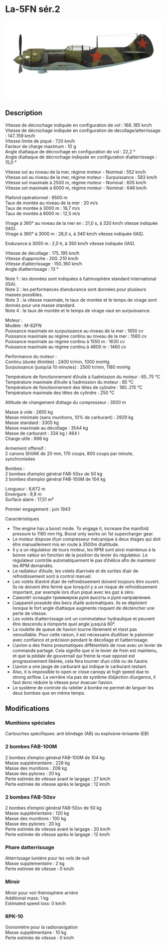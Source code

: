 # La-5FN sér.2  
  
![la5fns2](../images/la5fns2.png)  
  
## Description  
  
Vitesse de décrochage indiquée en configuration de vol : 168..185 km/h  
Vitesse de décrochage indiquée en configuration de décollage/atterrissage : 147..159 km/h  
Vitesse limite de piqué : 720 km/h  
Facteur de charge maximum : 10 g  
Angle d\attaque de décrochage en configuration de vol : 22,2 °  
Angle d\attaque de décrochage indiquée en configuration d\atterrissage : 15,0 °  
  
Vitesse sol au niveau de la mer, régime moteur - Nominal : 552 km/h  
Vitesse sol au niveau de la mer, régime moteur - Surpuissance : 583 km/h  
Vitesse sol maximale à 2500 m, régime moteur - Nominal : 605 km/h  
Vitesse sol maximale à 6000 m, régime moteur - Nominal : 646 km/h  
  
Plafond opérationnel : 9500 m  
Taux de montée au niveau de la mer : 20 m/s  
Taux de montée à 3000 m : 16,7 m/s  
Taux de montée à 6000 m : 12,5 m/s  
  
Virage à 360° au niveau de la mer en : 21,0 s, à 320 km/h vitesse indiquée (IAS).  
Virage à 360° à 3000 m : 28,0 s, à 340 km/h vitesse indiquée (IAS).  
  
Endurance à 3000 m : 2,0 h, à 350 km/h vitesse indiquée (IAS).  
  
Vitesse de décollage : 175..195 km/h  
Vitesse d\approche : 200..210 km/h  
Vitesse d\atterrissage : 150..160 km/h  
Angle d\atterrissage : 13 °  
  
Note 1 : les données sont indiquées à l\atmosphère standard international (ISA).  
Note 2 : les performances d\endurance sont données pour plusieurs masses possibles.  
Note 3 : la vitesse maximale, le taux de montée et le temps de virage sont donnés pour une masse standard.  
Note 4 : le taux de montée et le temps de virage vaut en surpuissance.  
  
Moteur :  
Modèle : M-82FN  
Puissance maximale en surpuissance au niveau de la mer : 1850 cv  
Puissance maximale au régime continu au niveau de la mer : 1560 cv  
Puissance maximale au régime continu à 1550 m : 1630 cv  
Puissance maximale au régime continu à 4800 m : 1460 cv  
  
Performance du moteur :  
Continu (durée illimitée) : 2400 tr/min, 1000 mmHg  
Surpuissance (jusqu\à 10 minutes) : 2500 tr/min, 1180 mmHg  
  
Température de fonctionnement d\huile à l\admission du moteur : 65..75 °C  
Température maximale d\huile à l\admission du moteur : 85 °C  
Température de fonctionnement des têtes de cylindre : 180..215 °C  
Température maximale des têtes de cylindre : 250 °C  
  
Altitude de changement d\étage du compresseur : 3500 m  
  
Masse à vide : 2655 kg  
Masse minimale (sans munitions, 10% de carburant) : 2929 kg  
Masse standard : 3305 kg  
Masse maximale au décollage : 3544 kg  
Masse de carburant : 334 kg / 464 l  
Charge utile : 896 kg  
  
Armement offensif :  
2 canons ShVAK de 20 mm, 170 coups, 800 coups par minute, synchronisées  
  
Bombes :  
2 bombes d\emploi général FAB-50sv de 50 kg  
2 bombes d\emploi général FAB-100M de 104 kg  
  
Longueur : 8,672 m  
Envergure : 9,8 m  
Surface alaire : 17,51 m²  
  
Premier engagement : juin 1943  
  
Caractéristiques  
- The engine has a boost mode. To engage it, increase the manifold pressure to 1180 mm Hg. Boost only works on 1st supercharger gear.  
- Le moteur dispose d\un compresseur mécanique à deux étages qui doit être manuellement mis en route à 3500m d\altitude.  
- Il y a un régulateur de tours moteur, les RPM sont ainsi maintenus à la bonne valeur en fonction de la position du levier du régulateur. Le régulateur contrôle automatiquement le pas d\hélice afin de maintenir les RPM demandés.  
- Le radiateur d\huile, les volets d\arrivée et de sorties d\air de refroidissement sont à control manuel.  
- Les volets d\entré d\air de refroidissement doivent toujours être ouvert. Ils ne doivent être fermé que lorsqu\il y a un risque de refroidissement important, par exemple lors d\un piqué avec les gaz à zéro.  
- Самолёт оснащён триммером руля высоты и руля направления.  
- L\appareil possède des becs d\aile automatiques. Ils se déploient lorsque le fort angle d\attaque augmente risquant de déclencher une perte de vitesse.  
- Les volets d\atterrissage ont un commutateur hydraulique et peuvent être descendu à n\importe quel angle jusqu\\à 60°.  
- La roulette de queue de l\avion tourne librement et n\est pas verouillable. Pour cette raison, il est nécessaire d\utiliser le palonnier avec confiance et précision pendant le décollage et l\atterrissage.  
- L\avion a des freins pneumatiques différentiels de roue avec un levier de commande partagé. Cela signifie que si le levier de frein est maintenu, et que la pédale de gouvernail qui freine la roue opposé est progressivement libérée, cela fera tourner d\un côté ou de l\autre.  
- L\avion a une jauge de carburant qui indique le carburant restant.  
- Also, it is impossible to open or close canopy at high speed due to strong airflow. La verrière n\a pas de systême d\éjection d\urgence, il faut donc réduire la vitesse pour évacuer l\avion.  
- Le système de controle du ratelier à bombe ne permet de larguer les deux bombes que en même temps.  
  
## Modifications  
  
  
  
### Munitions spéciales  
  
Cartouches spécifiques: anti blindage (AB) ou explosive-brisante (EB)  
  
  
### 2 bombes FAB-100M   
  
2 bombes d’emploi général FAB-100M de 104 kg  
Masse supplémentaire : 228 kg  
Masse des munitions : 208 kg  
Masse des pylones : 20 kg  
Perte estimée de vitesse avant le largage : 27 km/h  
Perte estimée de vitesse après le largage : 12 km/h  
  
  
### 2 bombes FAB-50sv   
  
2 bombes d’emploi général FAB-50sv de 50 kg  
Masse supplémentaire : 120 kg  
Masse des munitions : 100 kg  
Masse des pylones : 20 kg  
Perte estimée de vitesse avant le largage : 20 km/h  
Perte estimée de vitesse après le largage : 12 km/h  ﻿
  
### Phare datterrissage  
  
Atterrissage lumière pour les vols de nuit  
Masse supplementaire : 2 kg  
Perte estimee de vitesse : 0 km/h  ﻿
  
### Miroir  
  
Miroir pour voir lhémisphère arrière  
Additional mass: 1 kg  
Estimated speed loss: 0 km/h  ﻿
  
  
### RPK-10  
  
Goniomètre pour la radionavigation  
Masse supplémentaire : 10 kg  
Perte estimée de vitesse : 0 km/h  